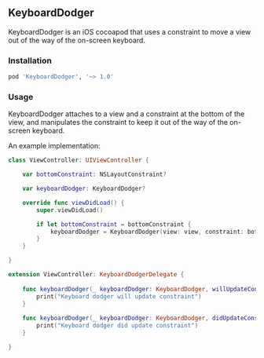 ## KeyboardDodger

KeyboardDodger is an iOS cocoapod that uses a constraint to move a view out of the way of the on-screen keyboard.

### Installation

```ruby
pod 'KeyboardDodger', '~> 1.0'
```

### Usage

KeyboardDodger attaches to a view and a constraint at the bottom of the view, and manipulates the constraint to keep it out of the way of the on-screen keyboard.

An example implementation:

```swift
class ViewController: UIViewController {

    var bottomConstraint: NSLayoutConstraint?

    var keyboardDodger: KeyboardDodger?

    override func viewDidLoad() {
        super.viewDidLoad()

        if let bottomConstraint = bottomConstraint {
            keyboardDodger = KeyboardDodger(view: view, constraint: bottomConstraint, delegate: self)
        }
    }

}

extension ViewController: KeyboardDodgerDelegate {
    
    func keyboardDodger(_ keyboardDodger: KeyboardDodger, willUpdateConstraintWith transition: KeyboardDodgerTransition) {
        print("Keyboard dodger will update constraint")
    }
    
    func keyboardDodger(_ keyboardDodger: KeyboardDodger, didUpdateConstraintWith transition: KeyboardDodgerTransition) {
        print("Keyboard dodger did update constraint")
    }

}
```
